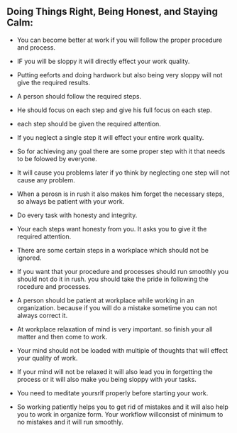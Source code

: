 ##  Doing Things Right, Being Honest, and Staying Calm:

* You can become better at work if you will follow the proper procedure and process.

* IF you will be sloppy it will directly effect your work quality.

* Putting eeforts and doing hardwork but also being very sloppy will not give the required results.

* A person should follow the required steps.

* He should  focus on each step and give his full focus on each step.

* each step should be given the required attention.

* If you neglect a single step it will effect your entire work quality.

* So for achieving any goal there are some proper step with it that needs to be folowed by everyone.

* It will cause you problems later if yo think by neglecting one step will not cause any problem.

* When a perosn is in rush it also makes him forget the necessary steps, so always be patient with your work.

* Do every task with honesty and integrity.

* Your each steps want honesty from you. It asks you to give it the required attention.

* There are some certain steps in a workplace which should not be ignored. 

* If you want that your procedure and processes should run smoothly you should not do it in rush. you should take the pride in following the rocedure and processes.

* A person should be patient at workplace while working in an organization. because if you will do a mistake sometime you can not always correct it. 

* At workplace relaxation of mind is very important. so finish your all matter and then come to work. 

* Your mind should not be loaded with multiple of thoughts that will effect your quality of work.

* If your mind will not be relaxed it will also lead you in forgetting the process or it will also make you being sloppy with your tasks.

* You need to meditate yoursrlf properly before starting your work.

* So working patiently helps you to get rid of mistakes and it will also help you to work in organize form. Your workflow willconsist of minimum to no mistakes and it will run smoothly.
